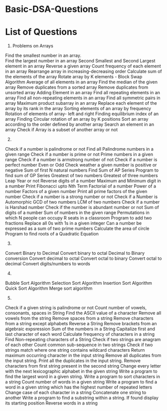 # Basic-DSA-Questions
# List of Questions

1. Problems on Arrays

Find the smallest number in an array.<br>
Find the largest number in an array
Second Smallest and Second Largest element in an array
Reverse a given array
Count frequency of each element in an array
Rearrange array in increasing-decreasing order
Calculate sum of the elements of the array
Rotate array by K elements - Block Swap Algorithm
Average of all elements in an array
Find the median of the given array
Remove duplicates from a sorted array
Remove duplicates from unsorted array
Adding Element in an array
Find all repeating elements in an array
Find all non-repeating elements in an array
Find all symmetric pairs in array
Maximum product subarray in an array
Replace each element of the array by its rank in the array
Sorting elements of an array by frequency
Rotation of elements of array- left and right
Finding equilibrium index of an array
Finding Circular rotation of an array by K positions
Sort an array according to the order defined by another array
Search an element in an array
Check if Array is a subset of another array or not

2. <!-- Problems on Numbers -->

Check if a number is palindrome or not
Find all Palindrome numbers in a given range
Check if a number is prime or not
Prime numbers in a given range
Check if a number is armstrong number of not
Check if a number is perfect number
Even or Odd
Check weather a given number is positive or negative
Sum of first N natural numbers
Find Sum of AP Series
Program to find sum of GP Series
Greatest of two numbers
Greatest of three numbers
Leap Year or not
Reverse digits of a number
Maximum and Minimum digit in a number
Print Fibonacci upto Nth Term
Factorial of a number
Power of a number
Factors of a given number
Print all prime factors of the given number
Check if a number is a strong number or not
Check if a Number is Automorphic
GCD of two numbers
LCM of two numbers
Check if a number is Harshad number
Check if the number is abundant number or not
Sum of digits of a number
Sum of numbers in the given range
Permutations in which N people can occupy R seats in a classroom
Program to add two fractions
Replace all 0s with 1s in a given integer
Can a number be expressed as a sum of two prime numbers
Calculate the area of circle
Program to find roots of a Quadratic Equation

3. <!-- Problems on Number System -->

Convert Binary to Decimal
Convert binary to octal
Decimal to Binary conversion
Convert decimal to octal
Convert octal to binary
Convert octal to decimal
Convert digits/numbers to words

4. <!-- Problems on Sorting -->

Bubble Sort Algorithm
Selection Sort Algorithm
Insertion Sort Algorithm
Quick Sort Algorithm
Merge sort algorithm

5. <!-- Problems on String -->

Check if a given string is palindrome or not
Count number of vowels, consonants, spaces in String
Find the ASCII value of a character
Remove all vowels from the string
Remove spaces from a string
Remove characters from a string except alphabets
Reverse a String
Remove brackets from an algebraic expsression
Sum of the numbers in a String
Capitalize first and last character of each word
Calculate frequency of characters in a string
Find Non-repeating characters of a String
Check if two strings are anagram of each other
Count common sub-sequence in two strings
Check if two strings match where one string contains wildcard characters
Return maximum occurring character in the input string
Remove all duplicates from the input string.
Print all the duplicates in the input string.
Remove characters from first string present in the second string
Change every letter with the next lexicographic alphabet in the given string
Write a program to find the largest word in a given string.
Write a program to sort characters in a string
Count number of words in a given string
Write a program to find a word in a given string which has the highest number of repeated letters
Change case of each character in a string
Concatenate one string to another
Write a program to find a substring within a string. If found display its starting position
Reverse words in a string
